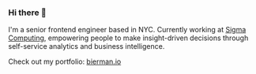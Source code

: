 ### Hi there 👋

I'm a senior frontend engineer based in NYC. Currently working at [Sigma Computing](https://sigmacomputing.com), empowering people to make insight-driven decisions through self-service analytics and business intelligence.

Check out my portfolio: [bierman.io](https://bierman.io)
